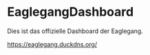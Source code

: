 # EaglegangDashboard
Dies ist das offizielle Dashboard der Eaglegang.

https://eaglegang.duckdns.org/
